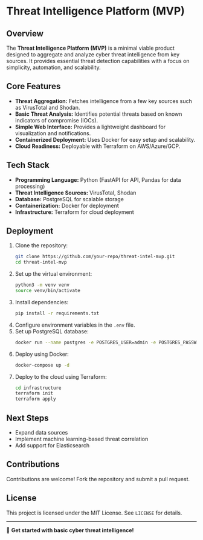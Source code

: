 # Threat Intelligence Platform (MVP)

## Overview
The **Threat Intelligence Platform (MVP)** is a minimal viable product designed to aggregate and analyze cyber threat intelligence from key sources. It provides essential threat detection capabilities with a focus on simplicity, automation, and scalability.

## Core Features
- **Threat Aggregation:** Fetches intelligence from a few key sources such as VirusTotal and Shodan.
- **Basic Threat Analysis:** Identifies potential threats based on known indicators of compromise (IOCs).
- **Simple Web Interface:** Provides a lightweight dashboard for visualization and notifications.
- **Containerized Deployment:** Uses Docker for easy setup and scalability.
- **Cloud Readiness:** Deployable with Terraform on AWS/Azure/GCP.

## Tech Stack
- **Programming Language:** Python (FastAPI for API, Pandas for data processing)
- **Threat Intelligence Sources:** VirusTotal, Shodan
- **Database:** PostgreSQL for scalable storage
- **Containerization:** Docker for deployment
- **Infrastructure:** Terraform for cloud deployment

## Deployment
1. Clone the repository:
   ```sh
   git clone https://github.com/your-repo/threat-intel-mvp.git
   cd threat-intel-mvp
   ```
2. Set up the virtual environment:
   ```sh
   python3 -m venv venv
   source venv/bin/activate
   ```
3. Install dependencies:
   ```sh
   pip install -r requirements.txt
   ```
4. Configure environment variables in the `.env` file.
5. Set up PostgreSQL database:
   ```sh
   docker run --name postgres -e POSTGRES_USER=admin -e POSTGRES_PASSWORD=admin -e POSTGRES_DB=threats_db -p 5432:5432 -d postgres
   ```
6. Deploy using Docker:
   ```sh
   docker-compose up -d
   ```
7. Deploy to the cloud using Terraform:
   ```sh
   cd infrastructure
   terraform init
   terraform apply
   ```

## Next Steps
- Expand data sources
- Implement machine learning-based threat correlation
- Add support for Elasticsearch

## Contributions
Contributions are welcome! Fork the repository and submit a pull request.

## License
This project is licensed under the MIT License. See `LICENSE` for details.

---

🚀 **Get started with basic cyber threat intelligence!**
